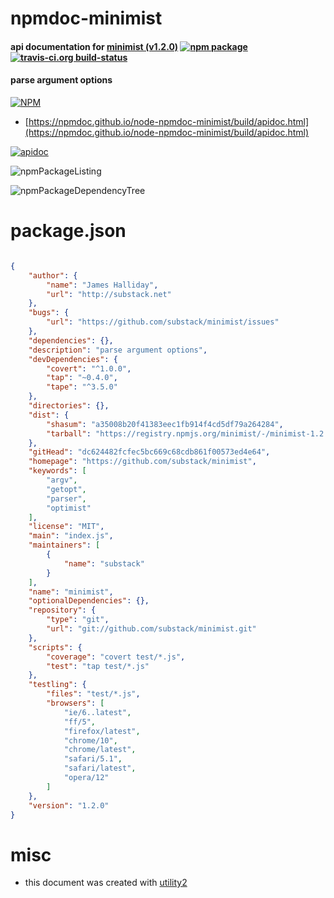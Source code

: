 # npmdoc-minimist

#### api documentation for  [minimist (v1.2.0)](https://github.com/substack/minimist)  [![npm package](https://img.shields.io/npm/v/npmdoc-minimist.svg?style=flat-square)](https://www.npmjs.org/package/npmdoc-minimist) [![travis-ci.org build-status](https://api.travis-ci.org/npmdoc/node-npmdoc-minimist.svg)](https://travis-ci.org/npmdoc/node-npmdoc-minimist)

#### parse argument options

[![NPM](https://nodei.co/npm/minimist.png?downloads=true&downloadRank=true&stars=true)](https://www.npmjs.com/package/minimist)

- [https://npmdoc.github.io/node-npmdoc-minimist/build/apidoc.html](https://npmdoc.github.io/node-npmdoc-minimist/build/apidoc.html)

[![apidoc](https://npmdoc.github.io/node-npmdoc-minimist/build/screenCapture.buildCi.browser.%252Ftmp%252Fbuild%252Fapidoc.html.png)](https://npmdoc.github.io/node-npmdoc-minimist/build/apidoc.html)

![npmPackageListing](https://npmdoc.github.io/node-npmdoc-minimist/build/screenCapture.npmPackageListing.svg)

![npmPackageDependencyTree](https://npmdoc.github.io/node-npmdoc-minimist/build/screenCapture.npmPackageDependencyTree.svg)



# package.json

```json

{
    "author": {
        "name": "James Halliday",
        "url": "http://substack.net"
    },
    "bugs": {
        "url": "https://github.com/substack/minimist/issues"
    },
    "dependencies": {},
    "description": "parse argument options",
    "devDependencies": {
        "covert": "^1.0.0",
        "tap": "~0.4.0",
        "tape": "^3.5.0"
    },
    "directories": {},
    "dist": {
        "shasum": "a35008b20f41383eec1fb914f4cd5df79a264284",
        "tarball": "https://registry.npmjs.org/minimist/-/minimist-1.2.0.tgz"
    },
    "gitHead": "dc624482fcfec5bc669c68cdb861f00573ed4e64",
    "homepage": "https://github.com/substack/minimist",
    "keywords": [
        "argv",
        "getopt",
        "parser",
        "optimist"
    ],
    "license": "MIT",
    "main": "index.js",
    "maintainers": [
        {
            "name": "substack"
        }
    ],
    "name": "minimist",
    "optionalDependencies": {},
    "repository": {
        "type": "git",
        "url": "git://github.com/substack/minimist.git"
    },
    "scripts": {
        "coverage": "covert test/*.js",
        "test": "tap test/*.js"
    },
    "testling": {
        "files": "test/*.js",
        "browsers": [
            "ie/6..latest",
            "ff/5",
            "firefox/latest",
            "chrome/10",
            "chrome/latest",
            "safari/5.1",
            "safari/latest",
            "opera/12"
        ]
    },
    "version": "1.2.0"
}
```



# misc
- this document was created with [utility2](https://github.com/kaizhu256/node-utility2)
